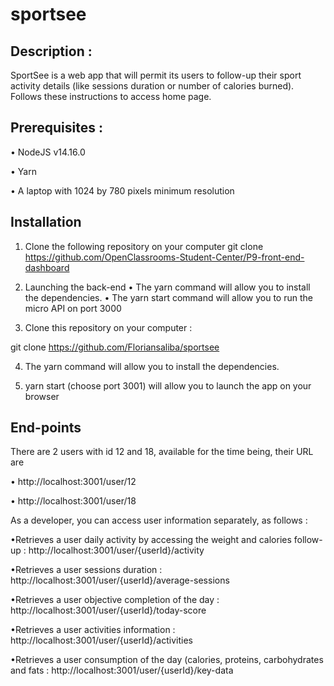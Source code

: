 # sportsee

## Description : 

SportSee is a web app that will permit its users to follow-up their sport activity details (like sessions duration or number of calories burned). Follows these instructions to access home page. 

## Prerequisites :

•	NodeJS v14.16.0 

•	Yarn

•	A laptop with 1024 by 780 pixels minimum resolution

## Installation

1.	Clone the following repository on your computer
git clone https://github.com/OpenClassrooms-Student-Center/P9-front-end-dashboard

2.	Launching the back-end
•	The yarn command will allow you to install the dependencies.
•	The yarn start command will allow you to run the micro API on port 3000

3.	Clone this repository on your computer :

git clone https://github.com/Floriansaliba/sportsee

4. The yarn command will allow you to install the dependencies.

5. yarn start (choose port 3001) will allow you to launch the app on your browser


## End-points

There are 2 users with id 12 and 18, available for the time being, their URL are

•	http://localhost:3001/user/12

•	http://localhost:3001/user/18

As a developer, you can access user information separately,  as follows :

•Retrieves a user daily activity by accessing the weight and calories follow-up : 
http://localhost:3001/user/{userId}/activity

•Retrieves a user sessions duration : 
http://localhost:3001/user/{userId}/average-sessions

•Retrieves a user objective completion of the day : 
http://localhost:3001/user/{userId}/today-score

•Retrieves a user activities information : 
http://localhost:3001/user/{userId}/activities

•Retrieves a user consumption of the day (calories, proteins, carbohydrates and fats :
http://localhost:3001/user/{userId}/key-data




